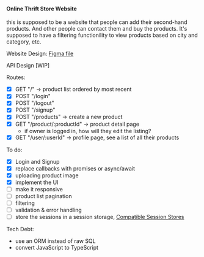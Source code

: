 #### Online Thrift Store Website

this is supposed to be a website that people can add their second-hand products. And other people can contact them and buy the products. It's supposed to have a filtering functionility to view products based on city and category, etc.

Website Design:
[Figma file](https://www.figma.com/file/O0aK1iUPN4GSZW4q0DIo3O/online-thrift-store?node-id=0%3A1)

API Design [WIP]

Routes:

- [x] GET "/" -> product list ordered by most recent
- [x] POST "/login"
- [x] POST "/logout"
- [x] POST "/signup"
- [x] POST "/products" -> create a new product
- [x] GET "/product/:productId" -> product detail page
  - if owner is logged in, how will they edit the listing?
- [x] GET "/user/:userId" -> profile page, see a list of all their products

To do:

- [x] Login and Signup
- [x] replace callbacks with promises or async/await
- [x] uploading product image
- [x] implement the UI
- [ ] make it responsive
- [ ] product list pagination
- [ ] filtering
- [ ] validation & error handling
- [ ] store the sessions in a session storage, [Compatible Session Stores](http://expressjs.com/en/resources/middleware/session.html#compatible-session-stores)

Tech Debt:

- use an ORM instead of raw SQL
- convert JavaScript to TypeScript
